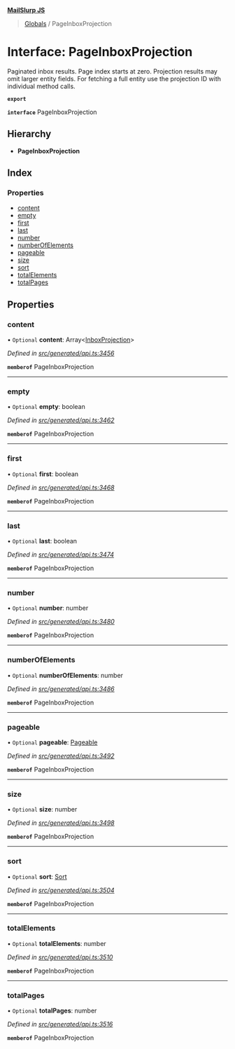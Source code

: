 **[MailSlurp JS](../README.md)**

> [Globals](../README.md) / PageInboxProjection

# Interface: PageInboxProjection

Paginated inbox results. Page index starts at zero. Projection results may omit larger entity fields. For fetching a full entity use the projection ID with individual method calls.

**`export`** 

**`interface`** PageInboxProjection

## Hierarchy

* **PageInboxProjection**

## Index

### Properties

* [content](pageinboxprojection.md#content)
* [empty](pageinboxprojection.md#empty)
* [first](pageinboxprojection.md#first)
* [last](pageinboxprojection.md#last)
* [number](pageinboxprojection.md#number)
* [numberOfElements](pageinboxprojection.md#numberofelements)
* [pageable](pageinboxprojection.md#pageable)
* [size](pageinboxprojection.md#size)
* [sort](pageinboxprojection.md#sort)
* [totalElements](pageinboxprojection.md#totalelements)
* [totalPages](pageinboxprojection.md#totalpages)

## Properties

### content

• `Optional` **content**: Array\<[InboxProjection](../modules/inboxprojection.md)>

*Defined in [src/generated/api.ts:3456](https://github.com/mailslurp/mailslurp-client/blob/05090ce/src/generated/api.ts#L3456)*

**`memberof`** PageInboxProjection

___

### empty

• `Optional` **empty**: boolean

*Defined in [src/generated/api.ts:3462](https://github.com/mailslurp/mailslurp-client/blob/05090ce/src/generated/api.ts#L3462)*

**`memberof`** PageInboxProjection

___

### first

• `Optional` **first**: boolean

*Defined in [src/generated/api.ts:3468](https://github.com/mailslurp/mailslurp-client/blob/05090ce/src/generated/api.ts#L3468)*

**`memberof`** PageInboxProjection

___

### last

• `Optional` **last**: boolean

*Defined in [src/generated/api.ts:3474](https://github.com/mailslurp/mailslurp-client/blob/05090ce/src/generated/api.ts#L3474)*

**`memberof`** PageInboxProjection

___

### number

• `Optional` **number**: number

*Defined in [src/generated/api.ts:3480](https://github.com/mailslurp/mailslurp-client/blob/05090ce/src/generated/api.ts#L3480)*

**`memberof`** PageInboxProjection

___

### numberOfElements

• `Optional` **numberOfElements**: number

*Defined in [src/generated/api.ts:3486](https://github.com/mailslurp/mailslurp-client/blob/05090ce/src/generated/api.ts#L3486)*

**`memberof`** PageInboxProjection

___

### pageable

• `Optional` **pageable**: [Pageable](pageable.md)

*Defined in [src/generated/api.ts:3492](https://github.com/mailslurp/mailslurp-client/blob/05090ce/src/generated/api.ts#L3492)*

**`memberof`** PageInboxProjection

___

### size

• `Optional` **size**: number

*Defined in [src/generated/api.ts:3498](https://github.com/mailslurp/mailslurp-client/blob/05090ce/src/generated/api.ts#L3498)*

**`memberof`** PageInboxProjection

___

### sort

• `Optional` **sort**: [Sort](sort.md)

*Defined in [src/generated/api.ts:3504](https://github.com/mailslurp/mailslurp-client/blob/05090ce/src/generated/api.ts#L3504)*

**`memberof`** PageInboxProjection

___

### totalElements

• `Optional` **totalElements**: number

*Defined in [src/generated/api.ts:3510](https://github.com/mailslurp/mailslurp-client/blob/05090ce/src/generated/api.ts#L3510)*

**`memberof`** PageInboxProjection

___

### totalPages

• `Optional` **totalPages**: number

*Defined in [src/generated/api.ts:3516](https://github.com/mailslurp/mailslurp-client/blob/05090ce/src/generated/api.ts#L3516)*

**`memberof`** PageInboxProjection
